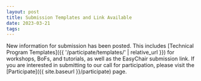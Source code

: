 ```yaml
---
layout: post
title: Submission Templates and Link Available
date: 2023-03-21
tags:
---
```


New information for submission has been posted. This includes 
[Technical Program Templates]({{ '/participate/templates/' | relative_url }}) for workshops,
BoFs, and tutorials, as well as the EasyChair submission link. If you are interested in
submitting to our call for participation, please visit the
[Participate]({{ site.baseurl }}/participate) page.

